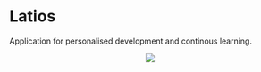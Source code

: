 # Latios
Application for personalised development and continous learning.

<p align="center">
    <img src="https://cdn.bulbagarden.net/upload/thumb/5/52/381Latios.png/250px-381Latios.png"/>
</p>

